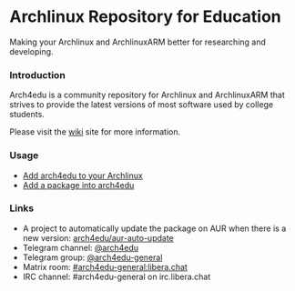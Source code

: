 Archlinux Repository for Education
========
Making your Archlinux and ArchlinuxARM better for researching and developing.

### Introduction

Arch4edu is a community repository for Archlinux and ArchlinuxARM that strives to provide the latest versions of most software used by college students.

Please visit the [wiki](../../wiki) site for more information.

### Usage

* [Add arch4edu to your Archlinux](https://github.com/arch4edu/arch4edu/wiki/Add-arch4edu-to-your-Archlinux)
* [Add a package into arch4edu](https://github.com/arch4edu/arch4edu/wiki/Add-a-package-to-arch4edu)

### Links
* A project to automatically update the package on AUR when there is a new version: [arch4edu/aur-auto-update](https://github.com/arch4edu/aur-auto-update)
* Telegram channel: [@arch4edu](https://t.me/arch4edu)
* Telegram group: [@arch4edu-general](https://t.me/arch4edu_general)
* Matrix room: [#arch4edu-general:libera.chat](https://matrix.to/#/#arch4edu-general:libera.chat)
* IRC channel: #arch4edu-general on irc.libera.chat
